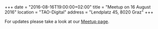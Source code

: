 +++
date = "2016-08-16T19:00:00+02:00"
title = "Meetup on 16 August 2016"
location = "TAO-Digital"
address = "Lendplatz 45, 8020 Graz"
+++

For updates please take a look at our
[Meetup page](http://www.meetup.com/Graz-Open-Source-Meetup/events/233262824/).
